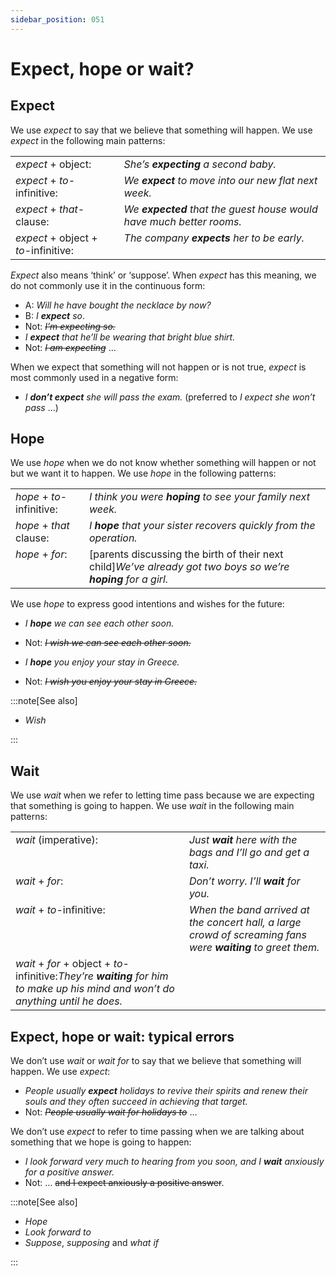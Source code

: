 ```yaml
---
sidebar_position: 051
---
```


# Expect, hope or wait?

## Expect

We use *expect* to say that we believe that something will happen. We use *expect* in the following main patterns:

<table><tbody><tr valign="top"><td><i>expect</i> + object:</td><td><i>She’s </i><b><i>expecting</i></b><i> a second baby.</i></td></tr><tr valign="top"><td><i>expect</i> + <i>to</i>-infinitive:</td><td><i>We </i><b><i>expect</i></b><i> to move into our new flat next week.</i></td></tr><tr valign="top"><td><i>expect</i> + <i>that</i>-clause:</td><td><i>We </i><b><i>expected</i></b><i> that the guest house would have much better rooms.</i></td></tr><tr valign="top"><td><i>expect</i> + object + <i>to</i>-infinitive:</td><td><i>The company </i><b><i>expects</i></b><i> her to be early.</i></td></tr></tbody></table>

*Expect* also means ‘think’ or ‘suppose’. When *expect* has this meaning, we do not commonly use it in the continuous form:

- A: *Will he have bought the necklace by now?*
- B: *I **expect** so*.
- Not: *~~I’m expecting so.~~*
- *I **expect** that he’ll be wearing that bright blue shirt.*
- Not: *~~I am expecting~~* …

When we expect that something will not happen or is not true, *expect* is most commonly used in a negative form:

- *I **don’t expect** she will pass the exam.* (preferred to *I expect she won’t pass* …)

## Hope

We use *hope* when we do not know whether something will happen or not but we want it to happen. We use *hope* in the following patterns:

<table><tbody><tr valign="top"><td><i>hope</i> + <i>to</i>-infinitive:</td><td><i>I think you were </i><b><i>hoping</i></b><i> to see your family next week.</i></td></tr><tr valign="top"><td><i>hope</i> + <i>that</i> clause:</td><td><i>I </i><b><i>hope</i></b><i> that your sister recovers quickly from the operation.</i></td></tr><tr valign="top"><td><i>hope</i> + <i>for</i>:</td><td>[parents discussing the birth of their next child]<i>We’ve already got two boys so we’re </i><b><i>hoping</i></b><i> for a girl.</i></td></tr></tbody></table>

We use *hope* to express good intentions and wishes for the future:

- *I **hope** we can see each other soon.*
- Not: *~~I wish we can see each other soon.~~*

- *I **hope** you enjoy your stay in Greece.*
- Not: *~~I wish you enjoy your stay in Greece.~~*

:::note[See also]

- *Wish*

:::

## Wait

We use *wait* when we refer to letting time pass because we are expecting that something is going to happen. We use *wait* in the following main patterns:

<table><tbody><tr valign="top"><td><i>wait</i> (imperative):</td><td><i>Just </i><b><i>wait</i></b><i> here with the bags and I’ll go and get a taxi.</i></td></tr><tr valign="top"><td><i>wait</i> + <i>for</i>:</td><td><i>Don’t worry. I’ll </i><b><i>wait</i></b><i> for you.</i></td></tr><tr valign="top"><td><i>wait</i> + <i>to</i>-infinitive:</td><td><i>When the band arrived at the concert hall, a large crowd of screaming fans were </i><b><i>waiting</i></b><i> to greet them.</i></td></tr><tr valign="top"><td><i>wait</i> + <i>for</i> + object + <i>to</i>-infinitive:<i>They’re </i><b><i>waiting</i></b><i> for him to make up his mind and won’t do anything until he does.</i></td></tr></tbody></table>

## Expect, hope or wait: typical errors

We don’t use *wait* or *wait for* to say that we believe that something will happen. We use *expect*:

- *People usually **expect** holidays to revive their spirits and renew their souls and they often succeed in achieving that target.*
- Not: *~~People usually wait for holidays to~~* …

We don’t use *expect* to refer to time passing when we are talking about something that we hope is going to happen:

- *I look forward very much to hearing from you soon, and I **wait** anxiously for a positive answer.*
- Not: … ~~and I expect anxiously a positive answer~~.

:::note[See also]

- *Hope*
- *Look forward to*
- *Suppose*, *supposing* and *what if*

:::
